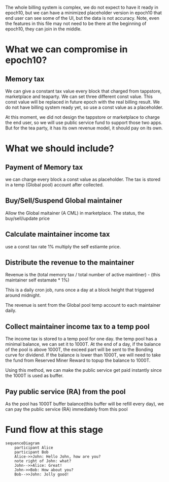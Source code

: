 The whole billing system is complex, we do not expect to have it ready in epoch10, but we can have a minimized placeholder version in epoch10 that end user can see some of the UI, but the data is not accuracy. Note, even the features in this file may not need to be there at the beginning of epoch10, they can join in the middle.

# What we can compromise in epoch10?
## Memory tax
We can give a constant tax value every block that charged from tappstore, marketplace and teaparty. We can set three different const value. This const value will be replaced in future epoch with the real billing result. We do not have billing system ready yet, so use a const value as a placeholder.

At this moment, we did not design the tappstore or marketplace to charge the end user, so we will use public service fund to support those two apps. But for the tea party, it has its own revenue model, it should pay on its own.
# What we should include?
## Payment of Memory tax
we can charge every block a const value as placeholder. The tax is stored in a temp (Global pool) account after collected. 
## Buy/Sell/Suspend Global maintainer
Allow the Global maitainer (A CML) in marketplace. The status, the buy/sell/update price
## Calculate maintainer income tax
use a const tax rate 1% multiply the self estiamte price.
## Distribute the revenue to the maintainer
Revenue is the (total memory tax / total number of active maintiner) - (this maintainer self estamate * 1%)

This is a daily cron job, runs once a day at a block height that triggered around midnight.

The revenue is sent from the Global pool temp account to each maintainer daily.

## Collect maintainer income tax to a temp pool
The income tax is stored to a temp pool for one day. 
the temp pool has a minimal balance, we can set it to 1000T. 
At the end of a day, if the balance of the pool is above 1000T, the exceed part will be sent to the Bonding curve for dividend.
If the balance is lower than 1000T, we will need to take the fund from Reserved Miner Reward to topup the balance to 1000T. 

Using this method, we can make the public service get paid instantly since the 1000T is used as buffer.

## Pay public service (RA) from the pool
As the pool has 1000T buffer balance(this buffer will be refill every day), we can pay the public service (RA) immediately from this pool


# Fund flow at this stage
```mermaid
sequenceDiagram  
    participant Alice  
    participant Bob  
    Alice->>John: Hello John, how are you?  
	note right of John: what?
    John-->>Alice: Great!  
    John->>Bob: How about you?  
    Bob-->>John: Jolly good!
    
```

